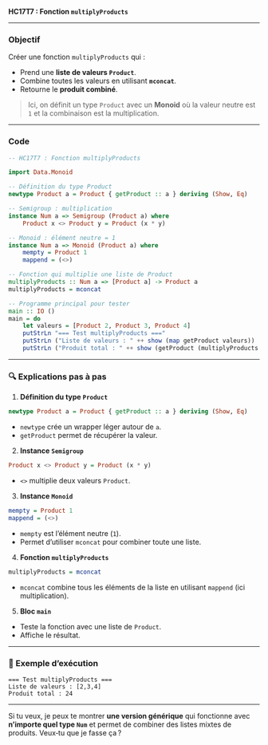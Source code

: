 **HC17T7 : Fonction `multiplyProducts`**

---

###  Objectif

Créer une fonction `multiplyProducts` qui :

* Prend une **liste de valeurs `Product`**.
* Combine toutes les valeurs en utilisant **`mconcat`**.
* Retourne le **produit combiné**.

> Ici, on définit un type `Product` avec un **Monoid** où la valeur neutre est `1` et la combinaison est la multiplication.

---

###  Code 

```haskell
-- HC17T7 : Fonction multiplyProducts

import Data.Monoid

-- Définition du type Product
newtype Product a = Product { getProduct :: a } deriving (Show, Eq)

-- Semigroup : multiplication
instance Num a => Semigroup (Product a) where
    Product x <> Product y = Product (x * y)

-- Monoid : élément neutre = 1
instance Num a => Monoid (Product a) where
    mempty = Product 1
    mappend = (<>)

-- Fonction qui multiplie une liste de Product
multiplyProducts :: Num a => [Product a] -> Product a
multiplyProducts = mconcat

-- Programme principal pour tester
main :: IO ()
main = do
    let valeurs = [Product 2, Product 3, Product 4]
    putStrLn "=== Test multiplyProducts ==="
    putStrLn ("Liste de valeurs : " ++ show (map getProduct valeurs))
    putStrLn ("Produit total : " ++ show (getProduct (multiplyProducts valeurs)))
```

---

### 🔍 Explications pas à pas

1. **Définition du type `Product`**

```haskell
newtype Product a = Product { getProduct :: a } deriving (Show, Eq)
```

* `newtype` crée un wrapper léger autour de `a`.
* `getProduct` permet de récupérer la valeur.

2. **Instance `Semigroup`**

```haskell
Product x <> Product y = Product (x * y)
```

* `<>` multiplie deux valeurs `Product`.

3. **Instance `Monoid`**

```haskell
mempty = Product 1
mappend = (<>)
```

* `mempty` est l’élément neutre (`1`).
* Permet d’utiliser `mconcat` pour combiner toute une liste.

4. **Fonction `multiplyProducts`**

```haskell
multiplyProducts = mconcat
```

* `mconcat` combine tous les éléments de la liste en utilisant `mappend` (ici multiplication).

5. **Bloc `main`**

* Teste la fonction avec une liste de `Product`.
* Affiche le résultat.

---

### 🧩 Exemple d’exécution

```
=== Test multiplyProducts ===
Liste de valeurs : [2,3,4]
Produit total : 24
```

---

Si tu veux, je peux te montrer **une version générique** qui fonctionne avec **n’importe quel type `Num`** et permet de combiner des listes mixtes de produits.
Veux‑tu que je fasse ça ?
